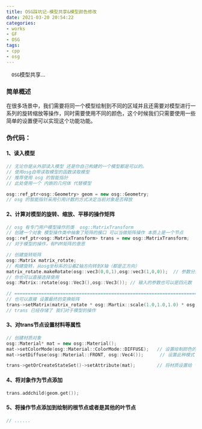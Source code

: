 ```yaml
---
title: OSG踩坑记-模型共享&模型颜色修改
date: 2021-03-20 20:54:22
categories: 
- works
- GF
- OSG
tags: 
- cpp
- osg
---
```


<p>
&ensp;&ensp;<code>OSG</code>模型共享...
</p>

<!-- more -->

###  简单概述

在很多场景中，我们需要将同一个模型绘制到不同的区域并且还需要对模型进行一系列的旋转缩放等操作，同时需要使用不同的颜色，这个时候我们只需要使用一些简单的设置便可以实现这个功能功能。

### 伪代码：

#### 1、读入模型

```c++
// 无论你是从外部读入模型 还是你自己构建的一个模型都是可以的。
// 使用osg自带读取模型的函数读取模型
// 推荐使用 osg 的智能指针
// 此处使用一个 内嵌的几何体 代替模型 

osg::ref_ptr<osg::Geometry> geom = new osg::Geometry; 
// osg 的智能指针采用引用计数的方式决定当前对象是否释放
```

#### 2、计算对模型的旋转、缩放、平移的操作矩阵

```C++
// osg 有专门用户模型操作的类  osg::MatrixTransform 
// 创建一个对象 模型操作类中抽象了矩阵的接口 可以当做矩阵操作 本质上是一个节点 
osg::ref_ptr<osg::MatrixTransform> trans = new osg::MatrixTransform;
// 对于模型的操作，有PVM矩阵的意思 

// 创建旋转矩阵 
osg::Matrix matrix_rotate;
// 构建旋转，从osg坐标系的沿着Z轴方向转到X轴（都是正方向）  
matrix_rotate.makeRotate(osg::vec3(0,0,1),osg::vec3(1,0,0));  // 参数分别是两个方向向量 第一个参数是当前模型的方向 第二个参数是你需要旋转的方向
// 你也可以直接选择使用
osg::Matrix::rotate(osg::Vec3(),osg::Vec3()); // 输入的参数也可以是四元数  返回值是一个表示旋转的矩阵

// ==============================================================================================
// 也可以直接 设置最终的变换矩阵 
trans->setMatrix(matrix_rotate * osg::Martix::scale(1.0,1.0,1.0) * osg::translate(osg::Vec3()));
// trans 已经存储了 我们对于模型的操作 
```

#### 3、对trans节点设置材料等属性 

```C++
// 创建材质对象
osg::Material* mat = new osg::Material();
mat->setColorMode(osg::Material::ColorMode::DIFFUSE);   // 设置绘制颜色的模式 
mat->setDiffuse(osg::Material::FRONT, osg::Vec4());      // 设置此种模式下的颜色 

trans->getOrCreateStateSet()->setAttribute(mat);        // 将材质设置给 节点 
```

#### 4、将对象作为节点添加

```C++
trans.addchild(geom.get());
```

#### 5、将操作节点添加到绘制的根节点或者是其他的叶节点

```C++
// ......
```


